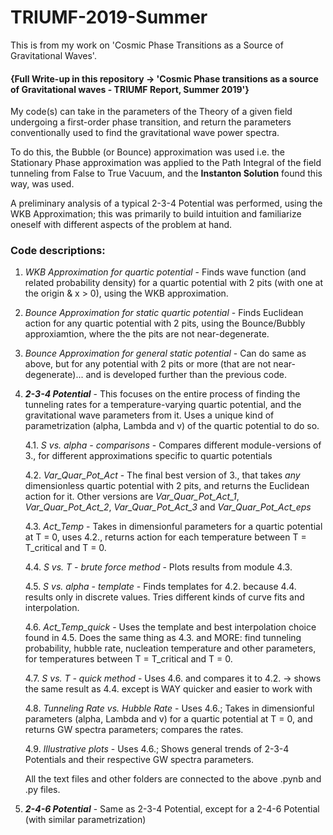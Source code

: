 # TRIUMF-2019-Summer
This is from my work on 'Cosmic Phase Transitions as a Source of Gravitational Waves'.

#### {Full Write-up in this repository -> 'Cosmic Phase transitions as a source of Gravitational waves - TRIUMF Report, Summer 2019'}

My code(s) can take in the parameters of the Theory of a given field undergoing a first-order phase transition, and return the parameters conventionally used to find the gravitational wave power spectra.

To do this, the Bubble (or Bounce) approximation was used i.e. the Stationary Phase approximation was applied to the Path Integral of the field tunneling from False to True Vacuum, and the **Instanton Solution** found this way, was used.

A preliminary analysis of a typical 2-3-4 Potential was performed, using the WKB Approximation; this was primarily to build intuition and familiarize oneself with different aspects of the problem at hand.

### Code descriptions:
1.  *WKB Approximation for quartic potential* - Finds wave function (and related probability density) for a quartic potential with 2 pits (with one at the origin & x > 0), using the WKB approximation.

2.  *Bounce Approximation for static quartic potential* - Finds Euclidean action for any quartic potential with 2 pits, using the Bounce/Bubbly approxiamtion, where the the pits are not near-degenerate.

3.  *Bounce Approximation for general static potential* - Can do same as above, but for any potential with 2 pits or more (that are not near-degenerate)... and is developed further than the previous code.

4.  ***2-3-4 Potential*** - This focuses on the entire process of finding the tunneling rates for a temperature-varying quartic potential, and the gravitational wave parameters from it. Uses a unique kind of parametrization (alpha, Lambda and v) of the quartic potential to do so.
    
    4.1.   *S vs. alpha - comparisons* - Compares different module-versions of 3., for different approximations specific to quartic potentials

    4.2.   *Var_Quar_Pot_Act* - The final best version of 3., that takes *any* dimensionless quartic potential with 2 pits, and returns the Euclidean action for it. Other versions are *Var_Quar_Pot_Act_1*, *Var_Quar_Pot_Act_2*, *Var_Quar_Pot_Act_3* and *Var_Quar_Pot_Act_eps*

    4.3.   *Act_Temp* - Takes in dimensionful parameters for a quartic potential at T = 0, uses 4.2., returns action for each temperature between T = T_critical and T = 0.

    4.4.   *S vs. T - brute force method* - Plots results from module 4.3.

    4.5.   *S vs. alpha - template* - Finds templates for 4.2. because 4.4. results only in discrete values. Tries different kinds of curve fits and interpolation.

    4.6.   *Act_Temp_quick* - Uses the template and best interpolation choice found in 4.5. Does the same thing as 4.3. and MORE: find tunneling probability, hubble rate, nucleation temperature and other parameters, for temperatures between T = T_critical and T = 0.

    4.7.   *S vs. T - quick method* - Uses 4.6. and compares it to 4.2. -> shows the same result as 4.4. except is WAY quicker and easier to work with

    4.8.   *Tunneling Rate vs. Hubble Rate* - Uses 4.6.; Takes in dimensionful parameters (alpha, Lambda and v) for a quartic potential at T = 0, and returns GW spectra parameters; compares the rates.
    
    4.9.   *Illustrative plots* - Uses 4.6.; Shows general trends of 2-3-4 Potentials and their respective GW spectra parameters.
    
    All the text files and other folders are connected to the above .pynb and .py files.

5.  ***2-4-6 Potential*** - Same as 2-3-4 Potential, except for a 2-4-6 Potential (with similar parametrization)
